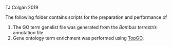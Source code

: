 TJ Colgan 2019

The following folder contains scripts for the preparation and performance of 
1. The GO term genelist file was generated from the _Bombus terrestris_ annotation file.  
2. Gene ontology term enrichment was performed using [TopGO](http://bioconductor.org/packages/release/bioc/html/topGO.html).  
